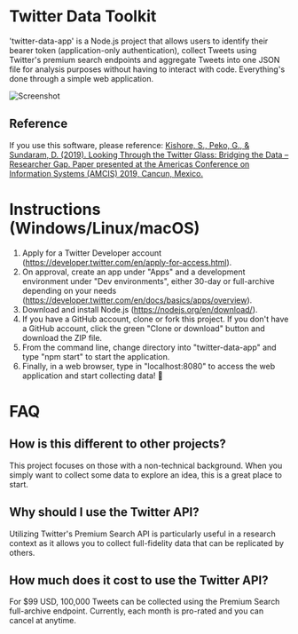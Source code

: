 # Twitter Data Toolkit

'twitter-data-app' is a Node.js project that allows users to identify their bearer token (application-only authentication), collect Tweets using Twitter's premium search endpoints and aggregate Tweets into one JSON file for analysis purposes without having to interact with code. Everything's done through a simple web application.

![Screenshot](https://raw.githubusercontent.com/shohil-kishore/twitter-data-collector/master/Other/Data%20Toolkit%20Example.png)

## Reference

If you use this software, please reference: [Kishore, S., Peko, G., & Sundaram, D. (2019). Looking Through the Twitter Glass: Bridging the Data – Researcher Gap. Paper presented at the Americas Conference on Information Systems (AMCIS) 2019, Cancun, Mexico.](https://aisel.aisnet.org/amcis2019/social_computing/social_computing/4/)

# Instructions (Windows/Linux/macOS)

1. Apply for a Twitter Developer account (https://developer.twitter.com/en/apply-for-access.html).
2. On approval, create an app under "Apps" and a development environment under "Dev environments", either 30-day or full-archive depending on your needs (https://developer.twitter.com/en/docs/basics/apps/overview).
3. Download and install Node.js (https://nodejs.org/en/download/).
4. If you have a GitHub account, clone or fork this project. If you don't have a GitHub account, click the green "Clone or download" button and download the ZIP file.
5. From the command line, change directory into "twitter-data-app" and type "npm start" to start the application.
6. Finally, in a web browser, type in "localhost:8080" to access the web application and start collecting data! 🎉

# FAQ

## How is this different to other projects?

This project focuses on those with a non-technical background. When you simply want to collect some data to explore an idea, this is a great place to start.

## Why should I use the Twitter API?

Utilizing Twitter's Premium Search API is particularly useful in a research context as it allows you to collect full-fidelity data that can be replicated by others.

## How much does it cost to use the Twitter API?

For \$99 USD, 100,000 Tweets can be collected using the Premium Search full-archive endpoint. Currently, each month is pro-rated and you can cancel at anytime.
